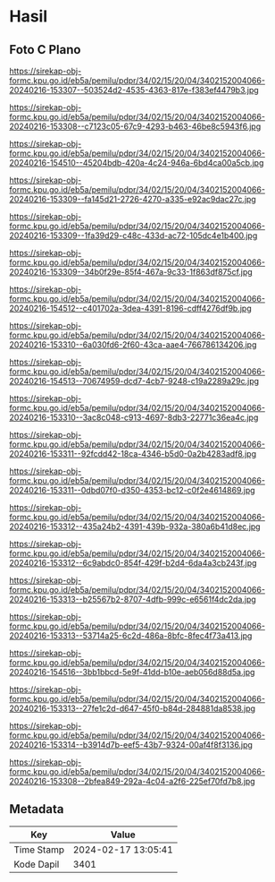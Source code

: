 # Hasil

## Foto C Plano

https://sirekap-obj-formc.kpu.go.id/eb5a/pemilu/pdpr/34/02/15/20/04/3402152004066-20240216-153307--503524d2-4535-4363-817e-f383ef4479b3.jpg

https://sirekap-obj-formc.kpu.go.id/eb5a/pemilu/pdpr/34/02/15/20/04/3402152004066-20240216-153308--c7123c05-67c9-4293-b463-46be8c5943f6.jpg

https://sirekap-obj-formc.kpu.go.id/eb5a/pemilu/pdpr/34/02/15/20/04/3402152004066-20240216-154510--45204bdb-420a-4c24-946a-6bd4ca00a5cb.jpg

https://sirekap-obj-formc.kpu.go.id/eb5a/pemilu/pdpr/34/02/15/20/04/3402152004066-20240216-153309--fa145d21-2726-4270-a335-e92ac9dac27c.jpg

https://sirekap-obj-formc.kpu.go.id/eb5a/pemilu/pdpr/34/02/15/20/04/3402152004066-20240216-153309--1fa39d29-c48c-433d-ac72-105dc4e1b400.jpg

https://sirekap-obj-formc.kpu.go.id/eb5a/pemilu/pdpr/34/02/15/20/04/3402152004066-20240216-153309--34b0f29e-85f4-467a-9c33-1f863df875cf.jpg

https://sirekap-obj-formc.kpu.go.id/eb5a/pemilu/pdpr/34/02/15/20/04/3402152004066-20240216-154512--c401702a-3dea-4391-8196-cdff4276df9b.jpg

https://sirekap-obj-formc.kpu.go.id/eb5a/pemilu/pdpr/34/02/15/20/04/3402152004066-20240216-153310--6a030fd6-2f60-43ca-aae4-766786134206.jpg

https://sirekap-obj-formc.kpu.go.id/eb5a/pemilu/pdpr/34/02/15/20/04/3402152004066-20240216-154513--70674959-dcd7-4cb7-9248-c19a2289a29c.jpg

https://sirekap-obj-formc.kpu.go.id/eb5a/pemilu/pdpr/34/02/15/20/04/3402152004066-20240216-153310--3ac8c048-c913-4697-8db3-22771c36ea4c.jpg

https://sirekap-obj-formc.kpu.go.id/eb5a/pemilu/pdpr/34/02/15/20/04/3402152004066-20240216-153311--92fcdd42-18ca-4346-b5d0-0a2b4283adf8.jpg

https://sirekap-obj-formc.kpu.go.id/eb5a/pemilu/pdpr/34/02/15/20/04/3402152004066-20240216-153311--0dbd07f0-d350-4353-bc12-c0f2e4614869.jpg

https://sirekap-obj-formc.kpu.go.id/eb5a/pemilu/pdpr/34/02/15/20/04/3402152004066-20240216-153312--435a24b2-4391-439b-932a-380a6b41d8ec.jpg

https://sirekap-obj-formc.kpu.go.id/eb5a/pemilu/pdpr/34/02/15/20/04/3402152004066-20240216-153312--6c9abdc0-854f-429f-b2d4-6da4a3cb243f.jpg

https://sirekap-obj-formc.kpu.go.id/eb5a/pemilu/pdpr/34/02/15/20/04/3402152004066-20240216-153313--b25567b2-8707-4dfb-999c-e6561f4dc2da.jpg

https://sirekap-obj-formc.kpu.go.id/eb5a/pemilu/pdpr/34/02/15/20/04/3402152004066-20240216-153313--53714a25-6c2d-486a-8bfc-8fec4f73a413.jpg

https://sirekap-obj-formc.kpu.go.id/eb5a/pemilu/pdpr/34/02/15/20/04/3402152004066-20240216-154516--3bb1bbcd-5e9f-41dd-b10e-aeb056d88d5a.jpg

https://sirekap-obj-formc.kpu.go.id/eb5a/pemilu/pdpr/34/02/15/20/04/3402152004066-20240216-153313--27fe1c2d-d647-45f0-b84d-284881da8538.jpg

https://sirekap-obj-formc.kpu.go.id/eb5a/pemilu/pdpr/34/02/15/20/04/3402152004066-20240216-153314--b3914d7b-eef5-43b7-9324-00af4f8f3136.jpg

https://sirekap-obj-formc.kpu.go.id/eb5a/pemilu/pdpr/34/02/15/20/04/3402152004066-20240216-153308--2bfea849-292a-4c04-a2f6-225ef70fd7b8.jpg


## Metadata

| Key        | Value               |
| ---------- | ------------------- |
| Time Stamp | 2024-02-17 13:05:41 |
| Kode Dapil | 3401                |




